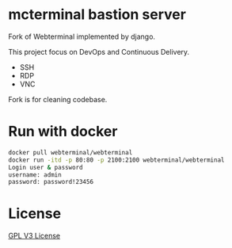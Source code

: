 # mcterminal bastion server


 Fork of Webterminal implemented by django.
 
This project focus on DevOps and Continuous Delivery.

- SSH
- RDP
- VNC

Fork is for cleaning codebase.


# Run with docker

```sh
docker pull webterminal/webterminal
docker run -itd -p 80:80 -p 2100:2100 webterminal/webterminal
Login user & password
username: admin
password: password!23456
```
# License

[GPL V3 License](LICENSE)

